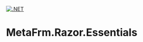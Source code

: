 [![.NET](https://github.com/dsuny/MetaFrm.Razor.Essentials/actions/workflows/dotnet.yml/badge.svg)](https://github.com/dsuny/MetaFrm.Razor.Essentials/actions/workflows/dotnet.yml)

# MetaFrm.Razor.Essentials